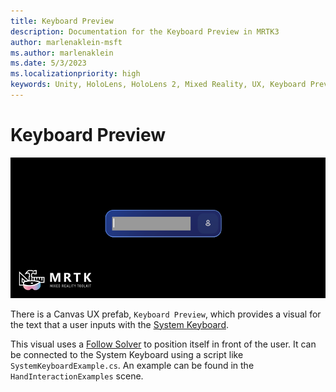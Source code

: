 ```yaml
---
title: Keyboard Preview
description: Documentation for the Keyboard Preview in MRTK3
author: marlenaklein-msft
ms.author: marlenaklein
ms.date: 5/3/2023
ms.localizationpriority: high
keywords: Unity, HoloLens, HoloLens 2, Mixed Reality, UX, Keyboard Preview
---
```


# Keyboard Preview

![Image showing a keyboard preview](images/keyboardpreview.png)

There is a Canvas UX prefab, `Keyboard Preview`, which provides a visual for the text that a user inputs with the [System Keyboard](/windows/mixed-reality/mrtk-unity/mrtk3-input/packages/input/system-keyboard).

This visual uses a [Follow Solver](/windows/mixed-reality/mrtk-unity/mrtk3-spatialmanipulation/packages/spatialmanipulation/solvers/solver#follow) to position itself in front of the user. It can be connected to the System Keyboard using a script like `SystemKeyboardExample.cs`. An example can be found in the `HandInteractionExamples` scene.